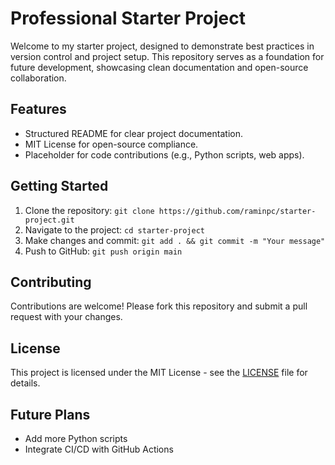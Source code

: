 # Professional Starter Project

Welcome to my starter project, designed to demonstrate best practices in version control and project setup. This repository serves as a foundation for future development, showcasing clean documentation and open-source collaboration.

## Features
- Structured README for clear project documentation.
- MIT License for open-source compliance.
- Placeholder for code contributions (e.g., Python scripts, web apps).

## Getting Started
1. Clone the repository: `git clone https://github.com/raminpc/starter-project.git`
2. Navigate to the project: `cd starter-project`
3. Make changes and commit: `git add . && git commit -m "Your message"`
4. Push to GitHub: `git push origin main`

## Contributing
Contributions are welcome! Please fork this repository and submit a pull request with your changes.

## License
This project is licensed under the MIT License - see the [LICENSE](LICENSE) file for details.
## Future Plans
- Add more Python scripts
- Integrate CI/CD with GitHub Actions

